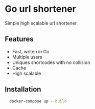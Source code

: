 
# Go url shortener

Simple high scalable url shortener 

## Features

- Fast, writen in Go
- Multiple users 
- Uniques shortcodes with no collision
- Cache
- High scalable 

## Installation

```bash
  docker-compose up --build
```
    